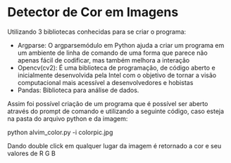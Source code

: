 # Detector de Cor em Imagens

Utilizando 3 bibliotecas conhecidas para se criar o programa:

- Argparse: O argparsemódulo em Python ajuda a criar um programa em um ambiente de linha de comando de uma forma que parece não apenas fácil de codificar, mas também melhora a interação
- Opencv(cv2): É uma biblioteca de programação, de código aberto e inicialmente desenvolvida pela Intel com o objetivo de tornar a visão computacional mais acessível a desenvolvedores e hobistas
- Pandas: Biblioteca para análise de dados.

Assim foi possível criação de um programa que é possível ser aberto através do prompt de comando e utilizando a seguinte código, caso esteja na pasta do arquivo python e da imagem:

python alvim_color.py -i colorpic.jpg

Dando double click em qualquer lugar da imagem é retornado a cor e seu valores de R G B
